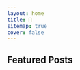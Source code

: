```yaml
---
layout: home
title: 👋
sitemap: true
cover: false
---
```


## Featured Posts

<!--posts-->

<!-- See [Posts](/posts/) for more
{:.read-more} -->